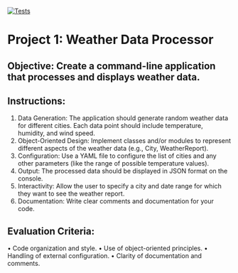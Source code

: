 [![Tests](https://github.com/z-morgan/weather-cli/actions/workflows/tests.yml/badge.svg)](https://github.com/z-morgan/weather-cli/actions/workflows/tests.yml)

# Project 1: Weather Data Processor
## Objective: Create a command-line application that processes and displays weather data.
## Instructions:
1.	Data Generation: The application should generate random weather data for different cities. Each data point should include temperature, humidity, and wind speed.
2.	Object-Oriented Design: Implement classes and/or modules to represent different aspects of the weather data (e.g., City, WeatherReport).
3.	Configuration: Use a YAML file to configure the list of cities and any other parameters (like the range of possible temperature values).
4.	Output: The processed data should be displayed in JSON format on the console.
5.	Interactivity: Allow the user to specify a city and date range for which they want to see the weather report.
6.	Documentation: Write clear comments and documentation for your code.
## Evaluation Criteria:
•	Code organization and style.
•	Use of object-oriented principles.
•	Handling of external configuration.
•	Clarity of documentation and comments.
